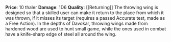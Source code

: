**Price**: 10 thaler
**Damage**: 1D6
**Quality**: [[Returning]]
The throwing wing is designed so that a skilled user can make it return to the place from which it was thrown, if it misses its target (requires a passed Accurate test, made as a Free Action). In the depths of Davokar, throwing wings made from hardened wood are used to hunt small game, while the ones used in combat have a knife-sharp edge of steel all around the wing.